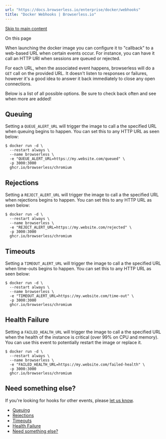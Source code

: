 ```yaml
---
url: "https://docs.browserless.io/enterprise/docker/webhooks"
title: "Docker Webhooks | Browserless.io"
---
```


[Skip to main content](https://docs.browserless.io/enterprise/docker/webhooks#__docusaurus_skipToContent_fallback)

On this page

When launching the docker image you can configure it to "callback" to a web-based URL when certain events occur. For instance, you can have it call an HTTP URI when sessions are queued or rejected.

For each URL, when the associated event happens, browserless will do a `GET` call on the provided URL. It doesn't listen to responses or failures, however it's a good idea to answer it back immediately to close any open connections.

Below is a list of all possible options. Be sure to check back often and see when more are added!

## Queuing [​](https://docs.browserless.io/enterprise/docker/webhooks\#queuing "Direct link to Queuing")

Setting a `QUEUE_ALERT_URL` will trigger the image to call a the specified URL when queuing begins to happen. You can set this to any HTTP URL as seen below:

```codeBlockLines_p187
$ docker run -d \
  --restart always \
  --name browserless \
  -e "QUEUE_ALERT_URL=https://my.website.com/queued" \
  -p 3000:3000
  ghcr.io/browserless/chromium

```

## Rejections [​](https://docs.browserless.io/enterprise/docker/webhooks\#rejections "Direct link to Rejections")

Setting a `REJECT_ALERT_URL` will trigger the image to call a the specified URL when rejections begins to happen. You can set this to any HTTP URL as seen below:

```codeBlockLines_p187
$ docker run -d \
  --restart always \
  --name browserless \
  -e "REJECT_ALERT_URL=https://my.website.com/rejected" \
  -p 3000:3000
  ghcr.io/browserless/chromium

```

## Timeouts [​](https://docs.browserless.io/enterprise/docker/webhooks\#timeouts "Direct link to Timeouts")

Setting a `TIMEOUT_ALERT_URL` will trigger the image to call a the specified URL when time-outs begins to happen. You can set this to any HTTP URL as seen below:

```codeBlockLines_p187
$ docker run -d \
  --restart always \
  --name browserless \
  -e "TIMEOUT_ALERT_URL=https://my.website.com/time-out" \
  -p 3000:3000
  ghcr.io/browserless/chromium

```

## Health Failure [​](https://docs.browserless.io/enterprise/docker/webhooks\#health-failure "Direct link to Health Failure")

Setting a `FAILED_HEALTH_URL` will trigger the image to call a the specified URL when the health of the instance is critical (over 99% on CPU and memory). You can use this event to potentially restart the image or replace it.

```codeBlockLines_p187
$ docker run -d \
  --restart always \
  --name browserless \
  -e "FAILED_HEALTH_URL=https://my.website.com/failed-health" \
  -p 3000:3000
  ghcr.io/browserless/chromium

```

## Need something else? [​](https://docs.browserless.io/enterprise/docker/webhooks\#need-something-else "Direct link to Need something else?")

If you're looking for hooks for other events, please [let us know](https://www.browserless.io/contact).

- [Queuing](https://docs.browserless.io/enterprise/docker/webhooks#queuing)
- [Rejections](https://docs.browserless.io/enterprise/docker/webhooks#rejections)
- [Timeouts](https://docs.browserless.io/enterprise/docker/webhooks#timeouts)
- [Health Failure](https://docs.browserless.io/enterprise/docker/webhooks#health-failure)
- [Need something else?](https://docs.browserless.io/enterprise/docker/webhooks#need-something-else)